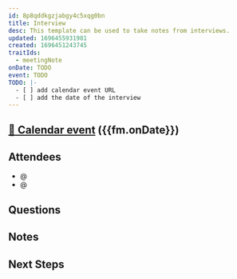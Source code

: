 ```yaml
---
id: 8p8qddkgzjabgy4c5xqg0bn
title: Interview
desc: This template can be used to take notes from interviews.
updated: 1696455931981
created: 1696451243745
traitIds:
  - meetingNote
onDate: TODO
event: TODO
TODO: |-
  - [ ] add calendar event URL
  - [ ] add the date of the interview
---
```


## [📅 Calendar event]({{fm.event}}) ({{fm.onDate}})

## Attendees

<!-- Meeting attendees. If you prefix users with an '@', you can then optionally click Ctrl+Enter to create a note for that user. -->

- @
- @

## Questions

<!-- Prepared questions etc. can go in this section -->

## Notes

<!-- Notes of discussion occurring during the meeting -->

## Next Steps

<!-- Summarize next steps in the interview process -->
